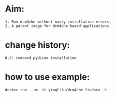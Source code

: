 # Aim:
    1. Run dcm4che without nasty installation errors.
    2. A parent image for dcm4che based applications.

# change history:
    0.2: removed pydicom installation

# how to use example:
  `docker run --rm -it yinglilu/dcm4che findscu -h`
  
